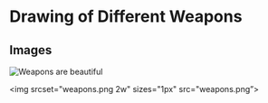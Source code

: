 # Drawing of Different Weapons


## Images

![Weapons are beautiful](/images/weapons.png "Weapons Art")

<img srcset="weapons.png 2w" sizes="1px" src="weapons.png”>

